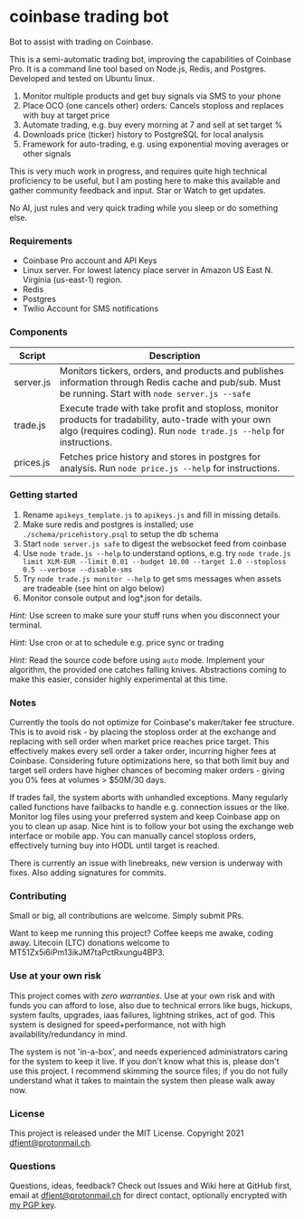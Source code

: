 # coinbase trading bot

Bot to assist with trading on Coinbase.

This is a semi-automatic trading bot, improving the capabilities of Coinbase Pro. It is a command line tool based on Node.js, Redis, and Postgres. Developed and tested on Ubuntu linux.

1. Monitor multiple products and get buy signals via SMS to your phone
1. Place OCO (one cancels other) orders: Cancels stoploss and replaces with buy at target price
1. Automate trading, e.g. buy every morning at 7 and sell at set target %
1. Downloads price (ticker) history to PostgreSQL for local analysis
1. Framework for auto-trading, e.g. using exponential moving averages or other signals

This is very much work in progress, and requires quite high technical proficiency to be useful, but I am posting here to 
make this available and gather community feedback and input. Star or Watch to get updates.

No AI, just rules and very quick trading while you sleep or do something else.


### Requirements

* Coinbase Pro account and API Keys
* Linux server. For lowest latency place server in Amazon US East N. Virginia (us-east-1) region.
* Redis
* Postgres
* Twilio Account for SMS notifications


### Components

|Script|Description|
|---|---|
|server.js|Monitors tickers, orders, and products and publishes information through Redis cache and pub/sub. Must be running. Start with `node server.js --safe`|
|trade.js|Execute trade with take profit and stoploss, monitor products for tradability, auto-trade with your own algo (requires coding). Run `node trade.js --help` for instructions.|
|prices.js|Fetches price history and stores in postgres for analysis. Run `node price.js --help` for instructions.|


### Getting started

1. Rename `apikeys_template.js` to `apikeys.js` and fill in missing details.
2. Make sure redis and postgres is installed; use `./schema/pricehistory.psql` to setup the db schema
3. Start `node server.js safe` to digest the websocket feed from coinbase
4. Use `node trade.js --help` to understand options, e.g. try `node trade.js limit XLM-EUR --limit 0.01 --budget 10.00 --target 1.0 --stoploss 0.5 --verbose --disable-sms`
5. Try `node trade.js monitor --help` to get sms messages when assets are tradeable (see hint on algo below)
6. Monitor console output and log*.json for details.

_Hint:_ Use screen to make sure your stuff runs when you disconnect your terminal.

_Hint:_ Use cron or at to schedule e.g. price sync or trading

_Hint:_ Read the source code before using `auto` mode. Implement your algorithm, the provided one catches falling knives. Abstractions coming to make this easier, consider highly experimental at this time.



### Notes

Currently the tools do not optimize for Coinbase's maker/taker fee structure. This is to avoid risk - by placing the stoploss order at the exchange and replacing with sell order when market price reaches price target. This effectively makes every sell order a taker order, incurring higher fees at Coinbase. Considering future optimizations here, so that both limit buy and target sell orders have higher chances of becoming maker orders - giving you 0% fees at volumes > $50M/30 days.

If trades fail, the system aborts with unhandled exceptions. Many regularly called functions have failbacks to handle e.g. connection issues or the like. Monitor log files using your preferred system and keep Coinbase app on you to clean up asap. Nice hint is to follow your bot using the exchange web interface or mobile app. You can manually cancel stoploss orders, effectively turning buy into HODL until target is reached.

There is currently an issue with linebreaks, new version is underway with fixes. Also adding signatures for commits.


### Contributing

Small or big, all contributions are welcome. Simply submit PRs.

Want to keep me running this project? Coffee keeps me awake, coding away. Litecoin (LTC) donations welcome to MT51Zx5i6iPm13ikJM7taPctRxungu4BP3.


### Use at your own risk

This project comes with _*zero warranties*_. Use at your own risk and with funds you can afford to lose, also due to technical errors like bugs, hickups, system faults, upgrades, iaas failures, lightning strikes, act of god. This system is designed for speed+performance, not with high availability/redundancy in mind.

The system is not 'in-a-box', and needs experienced administrators caring for the system to keep it live. If you don't know what this is, please don't use this project. I recommend skimming the source files; if you do not fully understand what it takes to maintain the system then please walk away now.


### License

This project is released under the MIT License. Copyright 2021 dfient@protonmail.ch.


### Questions

Questions, ideas, feedback? Check out Issues and Wiki here at GitHub first, email at dfient@protonmail.ch for direct contact, optionally encrypted with [my PGP key](https://gist.github.com/dfient/ee3c204f9d4fb1aab17536a530639ded).
